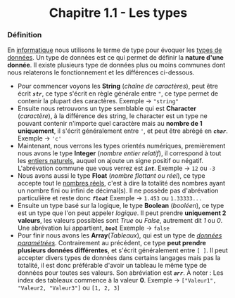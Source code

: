 <center><h1>Chapitre 1.1 - Les types</h1></center>

### Définition

En [informatique](https://fr.wikipedia.org/wiki/informatique) nous utilisons le terme de type pour évoquer les [types de données](https://fr.wikipedia.org/wiki/Type_%28informatique%29). Un type de données est ce qui permet de définir la **nature d'une donnée**. Il existe plusieurs type de données plus ou moins communes dont nous relaterons le fonctionnement et les différences ci-dessous.

- Pour commencer voyons les **String**<a name="types-str"></a> (*chaîne de caractères*), peut être écrit _**`str`**_, ce type s'écrit en règle générale entre `"`, ce type permet de contenir la plupart des caractères.
Exemple &rarr; `"string"`
- Ensuite nous retrouvons un type semblable qui est **Character**<a name="types-char"></a> (*caractère*), à la différence des string, le character est un type ne pouvant contenir n'importe quel caractère mais au **nombre de 1 uniquement**, il s'écrit généralement entre `'`, et peut être abrégé en _**`char`**_.
Exemple &rarr; `'c'`
- Maintenant, nous verrons les types orientés numériques, premièrement nous avons le type **Integer**<a name="types-int"></a> (*nombre entier relatif*), il correspond à tout les [entiers naturels](https://fr.wikipedia.org/wiki/Entier_naturel), auquel on ajoute un signe positif ou négatif. L'abrévation commune que vous verrez est _**`int`**_.
Exemple &rarr; `12` ou `-3`
- Nous avons aussi le type **Float** (*nombre flottant ou réel*), ce type accepte tout le [nombres réels](https://fr.wikipedia.org/wiki/Nombre_r%C3%A9el), c'est à dire la totalité des nombres ayant un nombre fini ou infini de décimal(s). Il ne possède pas d'abrévation particulière et reste donc _**`float`**_
Exemple &rarr; `1.453` ou `1.33333...`
- Ensuite un type basé sur la logique, le type **Boolean**<a name="types-bool"> (*booléen*), ce type est un type que l'on peut appeler _logique_. Il peut prendre **uniquement 2 valeurs**, les valeurs possibles sont _True_ ou _False_, autrement dit _1_ ou _0_. Une abrévation lui appartient, _**`bool`**_
Exemple &rarr; `false`
- Pour finir nous avons les **Array**<a name="types-arr">(_Tableaux_), qui est un type de *[données paramétrées](https://fr.wikipedia.org/wiki/Type_%28informatique%29#Types_param%C3%A9tr%C3%A9s)*. Contrairement au précédent, ce type **peut prendre plusieurs données différentes**, et s'écrit généralement entre `[ ]`. Il peut accepter divers types de données dans certains langages mais pas la totalité, il est donc préférable d'avoir un tableau le même type de données pour toutes ses valeurs. Son abréviation est _**`arr`**_. À noter : Les index des tableaux commence à la valeur **0**.
Exemple &rarr; `["Valeur1", "Valeur2, "Valeur3"]` ou `[1, 2, 3]`